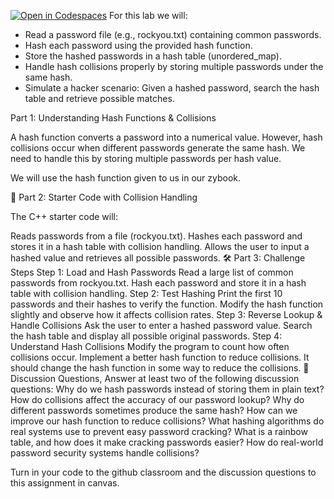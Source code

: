 [![Open in Codespaces](https://classroom.github.com/assets/launch-codespace-2972f46106e565e64193e422d61a12cf1da4916b45550586e14ef0a7c637dd04.svg)](https://classroom.github.com/open-in-codespaces?assignment_repo_id=19511563)
For this lab we will:

* Read a password file (e.g., rockyou.txt) containing common passwords.
* Hash each password using the provided hash function.
* Store the hashed passwords in a hash table (unordered_map).
* Handle hash collisions properly by storing multiple passwords under the same hash.
* Simulate a hacker scenario: Given a hashed password, search the hash table and retrieve possible matches.
  
Part 1: Understanding Hash Functions & Collisions

A hash function converts a password into a numerical value. However, hash collisions occur when different passwords generate the same hash. We need to handle this by storing multiple passwords per hash value.

We will use the hash function given to us in our zybook.

📌 Part 2: Starter Code with Collision Handling

The C++ starter code will:

Reads passwords from a file (rockyou.txt).
Hashes each password and stores it in a hash table with collision handling.
Allows the user to input a hashed value and retrieves all possible passwords.
🛠 Part 3: Challenge Steps
Step 1: Load and Hash Passwords
Read a large list of common passwords from rockyou.txt.
Hash each password and store it in a hash table with collision handling.
Step 2: Test Hashing
Print the first 10 passwords and their hashes to verify the function.
Modify the hash function slightly and observe how it affects collision rates.
Step 3: Reverse Lookup & Handle Collisions
Ask the user to enter a hashed password value.
Search the hash table and display all possible original passwords.
Step 4: Understand Hash Collisions
Modify the program to count how often collisions occur.
Implement a better hash function to reduce collisions. It should change the hash function in some way to reduce the collisions.
🔎 Discussion Questions, Answer at least two of the following discussion questions:
Why do we hash passwords instead of storing them in plain text?
How do collisions affect the accuracy of our password lookup?
Why do different passwords sometimes produce the same hash?
How can we improve our hash function to reduce collisions?
What hashing algorithms do real systems use to prevent easy password cracking?
What is a rainbow table, and how does it make cracking passwords easier?
How do real-world password security systems handle collisions?

Turn in your code to the github classroom and the discussion questions to this assignment in canvas.

